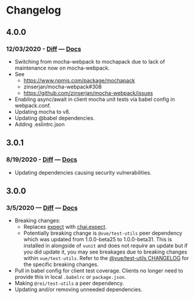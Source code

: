 # Changelog

## 4.0.0
### 12/03/2020 - [Diff](https://github.com/rei/vunit/compare/4.0.0...3.0.1) — [Docs](https://github.com/rei/vunit/blob/4.0.0/ReadMe.md)
- Switching from mocha-webpack to mochapack due to lack of maintenance now on mocha-webpack.
- See
  - https://www.npmjs.com/package/mochapack
  - zinserjan/mocha-webpack#308
  - https://github.com/zinserjan/mocha-webpack/issues
- Enabling async/await in client mocha unit tests via babel config in webpack.conf.
- Updating mocha to v8.
- Updating @babel dependencies.
- Adding .eslintrc.json

## 3.0.1
### 8/19/2020 - [Diff](https://github.com/rei/vunit/compare/3.0.0...3.0.1) — [Docs](https://github.com/rei/vunit/blob/3.0.1/ReadMe.md)
* Updating dependencies causing security vulnerabilities.
## 3.0.0
### 3/5/2020 — [Diff](https://github.com/rei/vunit/compare/2.1.4...3.0.0) — [Docs](https://github.com/rei/vunit/blob/3.0.0/ReadMe.md)
* Breaking changes:
  * Replaces [expect](https://jestjs.io/docs/en/expect.html) with [chai.expect](https://www.chaijs.com/api/bdd/).
  * Potentially breaking change is `@vue/test-utils` peer dependency which was updated from 1.0.0-beta25 to 1.0.0-beta31.
    This is installed in alongside of `vunit` and does not *require* an update but if you did update it, you may see
    breakages due to breaking changes within `vue/test-utils`. 
    Refer to the [@vue/test-utils CHANGELOG](https://github.com/vuejs/vue-test-utils/blob/dev/CHANGELOG.md) for the 
    specific breaking changes.
* Pull in babel config for client test coverage. Clients no longer need to provide this in local `.babelrc` or `package.json`.
* Making `@rei/test-utils` a peer dependency.
* Updating and/or removing unneeded dependencies.
